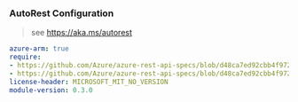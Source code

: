 ### AutoRest Configuration

> see https://aka.ms/autorest

``` yaml
azure-arm: true
require:
- https://github.com/Azure/azure-rest-api-specs/blob/d48ca7ed92cbb4f972eb6214bdb3200edaf78369/specification/hybridcompute/resource-manager/readme.md
- https://github.com/Azure/azure-rest-api-specs/blob/d48ca7ed92cbb4f972eb6214bdb3200edaf78369/specification/hybridcompute/resource-manager/readme.go.md
license-header: MICROSOFT_MIT_NO_VERSION
module-version: 0.3.0

```
